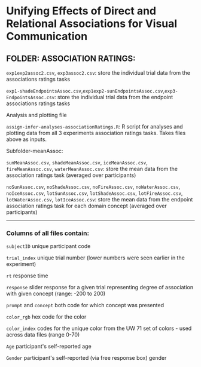 # Unifying Effects of Direct and Relational Associations for Visual Communication

## FOLDER: ASSOCIATION RATINGS:  
`exp1exp2assoc2.csv`, `exp3assoc2.csv`: store the individual trial data from the associations ratings tasks

`exp1-shadeEndpointsAssoc.csv`,`exp1exp2-sunEndpointsAssoc.csv`,`exp3-EndpointsAssoc.csv`: store the individual trial data from the endpoint associations ratings tasks


Analysis and plotting file

`assign-infer-analyses-associationRatings.R`: R script for analyses and plotting data from all 3 experiments association ratings tasks. Takes files above as inputs.


Subfolder-meanAssoc:  

`sunMeanAssoc.csv`, `shadeMeanAssoc.csv`, `iceMeanAssoc.csv`, `fireMeanAssoc.csv`, `waterMeanAssoc.csv`: store the mean data from the association ratings task (averaged over participants)

`noSunAssoc.csv`, `noShadeAssoc.csv`, `noFireAssoc.csv`, `noWaterAssoc.csv`, `noIceAssoc.csv`, `lotSunAssoc.csv`, `lotShadeAssoc.csv`, `lotFireAssoc.csv`, `lotWaterAssoc.csv`, `lotIceAssoc.csv`: store the mean data from the endpoint association ratings task for each domain concept (averaged over participants)


---

### Columns of all files contain:

`subjectID` unique participant code

`trial_index` unique trial number (lower numbers were seen earlier in the experiment)

`rt` response time 

`response` slider response for a given trial representing degree of association with given concept (range: -200 to 200)

`prompt` and `concept` both code for which concept was presented

 `color_rgb` hex code for the color

 `color_index` codes for the unique color from the UW 71 set of colors - used across data files (range 0-70)

`Age` participant's self-reported age

`Gender` participant's self-reported (via free response box) gender
